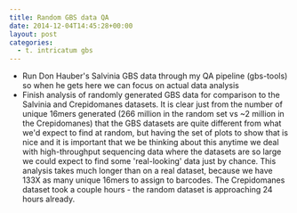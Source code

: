 ```yaml
---
title: Random GBS data QA
date: 2014-12-04T14:45:28+00:00
layout: post
categories:
  - t. intricatum gbs
---
```

  * Run Don Hauber's Salvinia GBS data through my QA pipeline (gbs-tools) so when he gets here we can focus on actual data analysis
  * Finish analysis of randomly generated GBS data for comparison to the Salvinia and Crepidomanes datasets. It is clear just from the number of unique 16mers generated (266 million in the random set vs ~2 million in the Crepidomanes) that the GBS datasets are quite different from what we'd expect to find at random, but having the set of plots to show that is nice and it is important that we be thinking about this anytime we deal with high-throughput sequencing data where the datasets are so large we could expect to find some 'real-looking' data just by chance. This analysis takes much longer than on a real dataset, because we have 133X as many unique 16mers to assign to barcodes. The Crepidomanes dataset took a couple hours - the random dataset is approaching 24 hours already.
